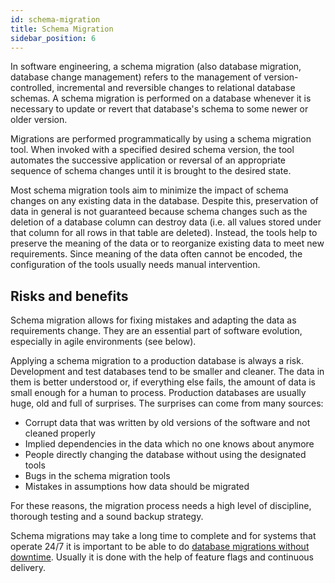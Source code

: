 ```yaml
---
id: schema-migration
title: Schema Migration
sidebar_position: 6
---
```


In software engineering, a schema migration (also database migration, database change management) refers to the management of version-controlled, incremental and reversible changes to relational database schemas. A schema migration is performed on a database whenever it is necessary to update or revert that database's schema to some newer or older version.

Migrations are performed programmatically by using a schema migration tool. When invoked with a specified desired schema version, the tool automates the successive application or reversal of an appropriate sequence of schema changes until it is brought to the desired state.

Most schema migration tools aim to minimize the impact of schema changes on any existing data in the database. Despite this, preservation of data in general is not guaranteed because schema changes such as the deletion of a database column can destroy data (i.e. all values stored under that column for all rows in that table are deleted). Instead, the tools help to preserve the meaning of the data or to reorganize existing data to meet new requirements. Since meaning of the data often cannot be encoded, the configuration of the tools usually needs manual intervention.

## Risks and benefits

Schema migration allows for fixing mistakes and adapting the data as requirements change. They are an essential part of software evolution, especially in agile environments (see below).

Applying a schema migration to a production database is always a risk. Development and test databases tend to be smaller and cleaner. The data in them is better understood or, if everything else fails, the amount of data is small enough for a human to process. Production databases are usually huge, old and full of surprises. The surprises can come from many sources:

- Corrupt data that was written by old versions of the software and not cleaned properly
- Implied dependencies in the data which no one knows about anymore
- People directly changing the database without using the designated tools
- Bugs in the schema migration tools
- Mistakes in assumptions how data should be migrated

For these reasons, the migration process needs a high level of discipline, thorough testing and a sound backup strategy.

Schema migrations may take a long time to complete and for systems that operate 24/7 it is important to be able to do [database migrations without downtime](https://www.aviransplace.com/post/safe-database-migration-pattern-without-downtime-1). Usually it is done with the help of feature flags and continuous delivery.
